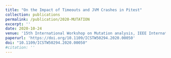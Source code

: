 ```yaml
---
title: "On the Impact of Timeouts and JVM Crashes in Pitest"
collection: publications
permalink: /publication/2020-MUTATION
excerpt: ''
date: 2020-10-24
venue: '15th International Workshop on Mutation analysis, IEEE International Conference on Software Testing, Verification and Validation (ICSTW)'
paperurl: 'https://doi.org/10.1109/ICSTW50294.2020.00050'
doi: "10.1109/ICSTW50294.2020.00050"
#citation: ''
---
```

